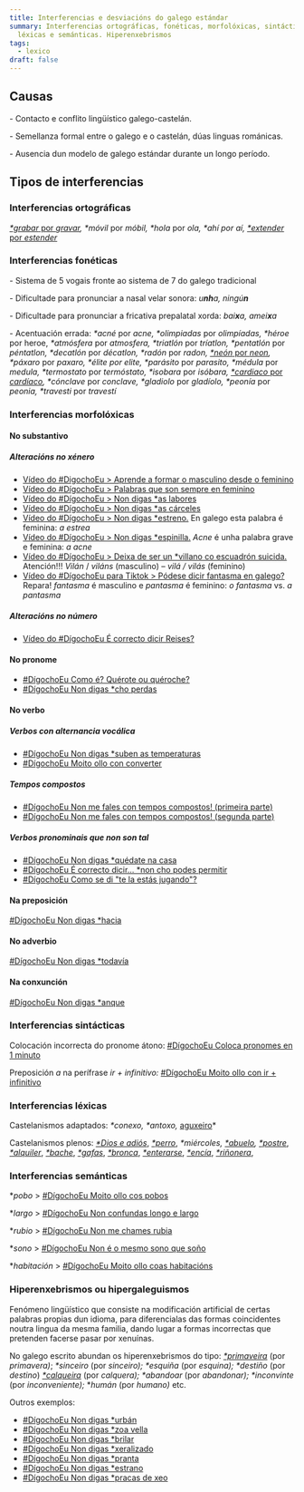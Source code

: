 ```yaml
---
title: Interferencias e desviacións do galego estándar
summary: Interferencias ortográficas, fonéticas, morfolóxicas, sintácticas,
  léxicas e semánticas. Hiperenxebrismos
tags:
  - lexico
draft: false
---
```

## Causas

\- Contacto e conflito lingüístico galego-castelán.

\- Semellanza formal entre o galego e o castelán, dúas linguas románicas.

\- Ausencia dun modelo de galego estándar durante un longo período.

## Tipos de interferencias

### Interferencias ortográficas

[*\*grabar* por *gravar*](https://www.youtube.com/watch?v=bvX5KyhDmrY)*,* *\*móvil* por *móbil,* *\*hola* por *ola,* *\*ahí por aí,* [*\*extender* por *estender*](https://www.youtube.com/watch?v=MV46n3KQcDs) 

### Interferencias fonéticas

\- Sistema de 5 vogais fronte ao sistema de 7 do galego tradicional

\- Dificultade para pronunciar a nasal velar sonora: *u**nh**a, ningú**n***

\- Dificultade para pronunciar a fricativa prepalatal xorda: *bai**x**a, amei**x**a*

\- Acentuación errada: *\*acné* por *acne,* *\*olimpiadas* por *olimpíadas,* *\*héroe* por heroe, *\*atmósfera* por *atmosfera,* *\*triatlón* por *tríatlon,* *\*pentatlón* por *péntatlon,* *\*decatlón* por *décatlon,* *\*radón* por *radon,* [*\*neón* por *neon*](https://www.youtube.com/watch?v=QGfDdP9E9C8)*,* *\*páxaro* por *paxaro,* *\*élite por elite,* *\*parásito* por *parasito,* *\*médula* por *medula,* *\*termostato* por *termóstato,* *\*isobara* por *isóbara,* [*\*cardiaco* por *cardíaco*](https://www.youtube.com/watch?v=eSFcXOJyIVg)*,* *\*cónclave* por *conclave,* *\*gladiolo* por *gladíolo,* *\*peonía* por *peonia,* *\*travesti* por *travestí*

### Interferencias morfolóxicas

#### No substantivo

##### Alteracións no xénero

* [Vídeo do #DigochoEu > Aprende a formar o masculino desde o feminino](https://www.youtube.com/watch?v=D5lNYb9xvMY)
* [Vídeo do #DígochoEu > Palabras que son sempre en feminino](https://www.youtube.com/watch?v=bvfkUaUXVbM)
* [Vídeo do #DígochoEu > Non digas *as labores](https://www.youtube.com/watch?v=vxJpjrhlMvk)
* [Vídeo do #DígochoEu > Non digas *as cárceles](https://www.youtube.com/watch?v=K_v771PMD4Y)
* [Vídeo do #DígochoEu > Non digas *estreno.](https://www.youtube.com/watch?v=ugcap0-KFzQ) En galego esta palabra é feminina: *a estrea*
* [Vídeo do #DígochoEu > Non digas *espinilla.](https://www.youtube.com/watch?v=Yac-KuHWH2c) *Acne* é unha palabra grave e feminina: *a acne*
* [Vídeo do #DígochoEu > Deixa de ser un *villano co escuadrón suicida.](https://www.youtube.com/watch?v=GPgEpYuAq_A) Atención!!! *Vilán* / *viláns* (masculino) – *vilá / vilás* (feminino)
* [Vídeo do #DígochoEu para Tiktok > Pódese dicir fantasma en galego?](https://www.tiktok.com/@digochoeu/video/6926878201943821574?is_copy_url=1&is_from_webapp=v2) Repara! *fantasma* é masculino e *pantasma* é feminino: *o fantasma* vs. *a pantasma*

##### Alteracións no número

* [Vídeo do #DígochoEu É correcto dicir Reises?](https://www.youtube.com/watch?v=9vpi4anNXzA)

#### No pronome

* [\#DígochoEu Como é? Quérote ou quéroche?](https://www.youtube.com/watch?v=gBdKQv7PmC0)
* [\#DígochoEu Non digas *cho perdas](https://www.youtube.com/watch?v=CQtg4y8ElP8)

#### No verbo

##### Verbos con alternancia vocálica

* [\#DígochoEu Non digas *suben as temperaturas](https://www.youtube.com/watch?v=pRIZyEt-l5w)
* [\#DígochoEu Moito ollo con converter](https://www.youtube.com/watch?v=tNTLMKGCuwE)

##### Tempos compostos

* [\#DígochoEu Non me fales con tempos compostos! (primeira parte)](https://www.youtube.com/watch?v=HSV-mr_p3SE&t=5s)
* [\#DígochoEu Non me fales con tempos compostos! (segunda parte)](https://www.youtube.com/watch?v=mFe1fk78UUI)

##### Verbos pronominais que non son tal

* [\#DígochoEu Non digas *quédate na casa](https://www.youtube.com/watch?v=dY9_ey-Mz8o)
* [\#DígochoEu É correcto dicir... *non cho podes permitir](https://www.youtube.com/watch?v=oLY0otwtLPE&t=3s)
* [\#DígochoEu Como se di "te la estás jugando"?](https://www.youtube.com/watch?v=65TPuybg-HA)

#### Na preposición

[\#DígochoEu Non digas *hacia](https://www.youtube.com/watch?v=OAoKxRffhxU)

#### No adverbio

[\#DígochoEu Non digas *todavía](https://www.youtube.com/watch?v=XFEG06K1WDQ)

#### Na conxunción

[\#DígochoEu Non digas *anque](https://www.youtube.com/watch?v=BayuqMspBP0)

### Interferencias sintácticas

Colocación incorrecta do pronome átono: [\#DígochoEu Coloca pronomes en 1 minuto](https://www.youtube.com/watch?v=HfAb4xH1dD8)

Preposición *a* na perífrase *ir + infinitivo:* [\#DígochoEu Moito ollo con ir + infinitivo](https://www.youtube.com/watch?v=t2KlZzzvMGs)

### Interferencias léxicas

Castelanismos adaptados: *\*conexo, \*antoxo,* [aguxeiro](https://youtu.be/PpYUPfu_bYM)*

Castelanismos plenos: *[\*Dios e adiós](https://youtu.be/gd7b8noHrgo)*, *[\*perro](https://youtu.be/51TN7VQTRoI)*, *\*miércoles,* *[\*abuelo](https://www.youtube.com/watch?v=wCCYJL24Eqo),* *[\*postre](https://www.youtube.com/watch?v=oloJqSn7iCo)*, *[\*alquiler](https://www.youtube.com/watch?v=BxYS3xOhsH8)*, *[\*bache](https://www.youtube.com/watch?v=IhHbh8T0Lj8)*, *[\*gafas](https://www.youtube.com/watch?v=ynYsAd0Y0mA)*, *[\*bronca](https://digochoeu.gal/videos/digochoeu-non-digas-bronca/)*, *[\*enterarse](https://youtu.be/loKQtQ9OFIg)*, *[\*encía](https://youtu.be/UEPr_tuRiig)*, *[\*riñonera](https://youtu.be/ecKn0-WxztI)*,

### Interferencias semánticas

\**pobo* > [\#DígochoEu Moito ollo cos pobos](https://www.youtube.com/watch?v=fj0pqJp5MUQ)

\**largo* > [\#DígochoEu Non confundas longo e largo](https://www.youtube.com/watch?v=3-FAZqQKCjU)

\**rubio* > [\#DígochoEu Non me chames rubia](https://www.youtube.com/watch?v=j532QA3HDvA)

\**sono* > [\#DígochoEu Non é o mesmo sono que soño](https://www.youtube.com/watch?v=UgFopQpkiVM&t=9s)

\**habitación* > [\#DígochoEu Moito ollo coas habitacións](https://youtu.be/ST2FGqHvE1k)

### Hiperenxebrismos ou hipergaleguismos

Fenómeno lingüístico que consiste na modificación artificial de certas palabras propias dun idioma, para diferencialas das formas coincidentes noutra lingua da mesma familia, dando lugar a formas incorrectas que pretenden facerse pasar por xenuínas.

No galego escrito abundan os hiperenxebrismos do tipo: *[\*primaveira](https://youtu.be/YBemWsZBdDw)* (por *primavera)*; *\*sinceiro* (por *sinceiro);* *\*esquiña* (por *esquina);* *\*destiño* (por *destino*) *[\*calqueira](https://youtu.be/MVTayqgsDW0)* (por *calquera);* *\*abandoar* (por *abandonar);* *\*inconvinte* (por *inconveniente);* **humán* (por *humano)* etc.

Outros exemplos:

* [\#DígochoEu Non digas *urbán](https://www.youtube.com/watch?v=UQ9whfSFcNU)
* [\#DígochoEu Non digas *zoa vella](https://www.youtube.com/watch?v=HK9vyXUSw2I)
* [\#DígochoEu Non digas *brilar](https://www.youtube.com/watch?v=_dhYgyHlbLw)
* [\#DígochoEu Non digas *xeralizado](https://www.youtube.com/watch?v=mg4mmfOO7fU)
* [\#DígochoEu Non digas *pranta](https://www.youtube.com/watch?v=nNc8b8zpq-c)
* [\#DígochoEu Non digas *estrano](https://www.youtube.com/watch?v=rTE5nEbi_94&t=5s)
* [\#DígochoEu Non digas *pracas de xeo](https://www.youtube.com/watch?v=lt_cRwYQCf0)